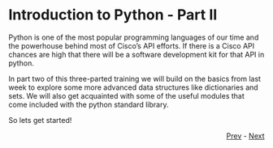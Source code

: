 # Introduction to Python - Part II

Python is one of the most popular programming languages of our time and the powerhouse behind most of Cisco’s API efforts. If there is a Cisco API chances are high that there will be a software development kit for that API in python. 

In part two of this three-parted training we will build on the basics from last week to explore some more advanced data structures like dictionaries and sets. We will also get acquainted with some of the useful modules that come included with the python standard library.


So lets get started!

<div align="right">
   
   [Prev](/sessions/python_one/Readme.md) - [Next](standard_library.md)
</div>

